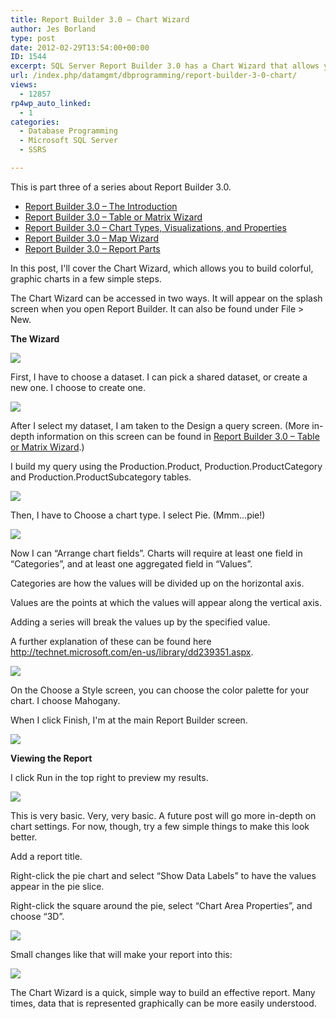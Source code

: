```yaml
---
title: Report Builder 3.0 – Chart Wizard
author: Jes Borland
type: post
date: 2012-02-29T13:54:00+00:00
ID: 1544
excerpt: SQL Server Report Builder 3.0 has a Chart Wizard that allows you to build colorful, graphic charts in a few simple steps.
url: /index.php/datamgmt/dbprogramming/report-builder-3-0-chart/
views:
  - 12857
rp4wp_auto_linked:
  - 1
categories:
  - Database Programming
  - Microsoft SQL Server
  - SSRS

---
```

This is part three of a series about Report Builder 3.0.

  * <a title="Report Builder 3.0 – The Introduction" href="/index.php/datamgmt/dbprogramming/report-builder-3-0-the/" target="_blank">Report Builder 3.0 – The Introduction</a>
  * <a title="Report Builder 3.0 – Table or Matrix Wizard" href="/index.php/datamgmt/dbprogramming/report-builder-3-0-table/" target="_blank">Report Builder 3.0 – Table or Matrix Wizard</a>
  * <a title="Report Builder 3.0 – Table or Matrix Wizard" href="/index.php/datamgmt/dbprogramming/report-builder-3-0-table/" target="_blank">Report Builder 3.0 – Chart Types, Visualizations, and Properties</a>
  * <a title="Report Builder 3.0 – Map Wizard" href="/index.php/datamgmt/dbprogramming/report-builder-3-0-map/" target="_blank">Report Builder 3.0 – Map Wizard</a>
  * <a title="Report Builder 3.0 – Report Parts" href="/index.php/datamgmt/dbprogramming/mssqlserver/report-builder-3-0-report/" target="_blank">Report Builder 3.0 – Report Parts</a>

In this post, I'll cover the Chart Wizard, which allows you to build colorful, graphic charts in a few simple steps.

The Chart Wizard can be accessed in two ways. It will appear on the splash screen when you open Report Builder. It can also be found under File > New.

**The Wizard** 

![][1]

First, I have to choose a dataset. I can pick a shared dataset, or create a new one. I choose to create one.

![][2]

After I select my dataset, I am taken to the Design a query screen. (More in-depth information on this screen can be found in [Report Builder 3.0 – Table or Matrix Wizard][3].)

I build my query using the Production.Product, Production.ProductCategory and Production.ProductSubcategory tables.

![][4]

Then, I have to Choose a chart type. I select Pie. (Mmm...pie!)

![][5]

Now I can “Arrange chart fields”. Charts will require at least one field in “Categories”, and at least one aggregated field in “Values”.

Categories are how the values will be divided up on the horizontal axis.

Values are the points at which the values will appear along the vertical axis.

Adding a series will break the values up by the specified value.

A further explanation of these can be found here <http://technet.microsoft.com/en-us/library/dd239351.aspx>.

![][6]

On the Choose a Style screen, you can choose the color palette for your chart. I choose Mahogany.

When I click Finish, I'm at the main Report Builder screen.

![][7]

**Viewing the Report** 

I click Run in the top right to preview my results.

![][8]

This is very basic. Very, very basic. A future post will go more in-depth on chart settings. For now, though, try a few simple things to make this look better.

Add a report title.

Right-click the pie chart and select “Show Data Labels” to have the values appear in the pie slice.

Right-click the square around the pie, select “Chart Area Properties”, and choose “3D”.

![][9]

Small changes like that will make your report into this:

![][10]

The Chart Wizard is a quick, simple way to build an effective report. Many times, data that is represented graphically can be more easily understood.

 [1]: /wp-content/uploads/users/grrlgeek/RB3ChartWiz1.JPG?mtime=1330529209
 [2]: /wp-content/uploads/users/grrlgeek/RB3ChartWiz2.JPG?mtime=1330529210
 [3]: /index.php/DataMgmt/ssrs/report-builder-3-0-table
 [4]: /wp-content/uploads/users/grrlgeek/RB3ChartWiz3.JPG?mtime=1330529210
 [5]: /wp-content/uploads/users/grrlgeek/RB3ChartWiz4-1.JPG?mtime=1330529211
 [6]: /wp-content/uploads/users/grrlgeek/RB3ChartWiz5.JPG?mtime=1330529212
 [7]: /wp-content/uploads/users/grrlgeek/RB3ChartWiz6.JPG?mtime=1330529212
 [8]: /wp-content/uploads/users/grrlgeek/RB3ChartWiz7.JPG?mtime=1330529213
 [9]: /wp-content/uploads/users/grrlgeek/RB3ChartWiz8.JPG?mtime=1330529214
 [10]: /wp-content/uploads/users/grrlgeek/RB3ChartWiz9.JPG?mtime=1330529215